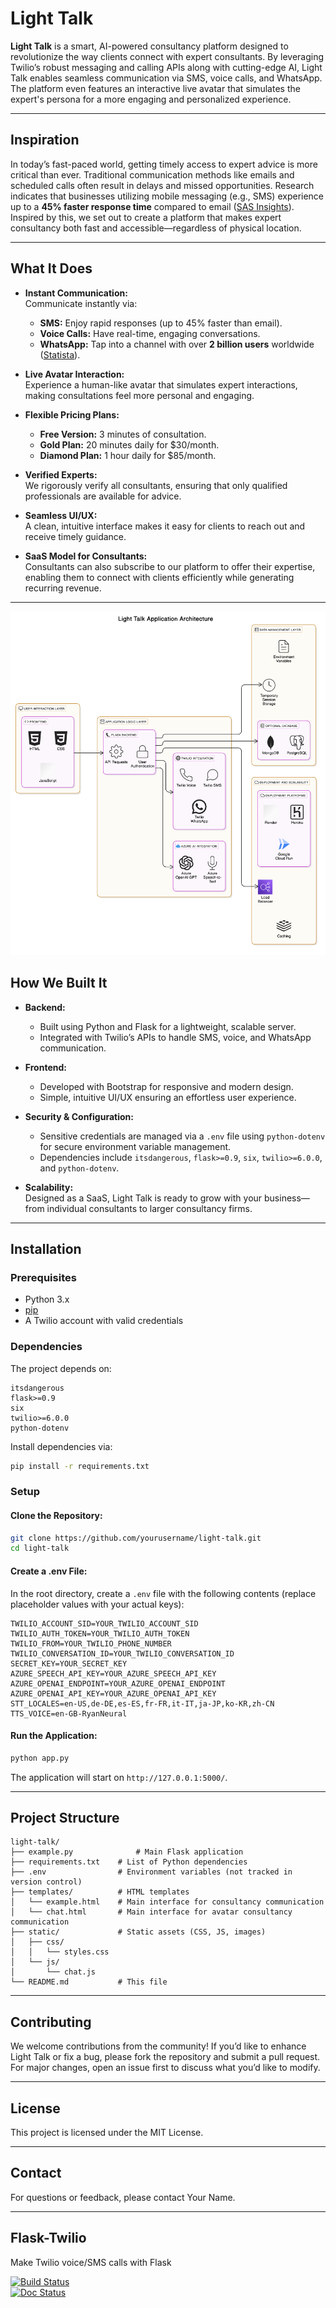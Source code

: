 # Light Talk

**Light Talk** is a smart, AI-powered consultancy platform designed to revolutionize the way clients connect with expert consultants. By leveraging Twilio’s robust messaging and calling APIs along with cutting-edge AI, Light Talk enables seamless communication via SMS, voice calls, and WhatsApp. The platform even features an interactive live avatar that simulates the expert's persona for a more engaging and personalized experience.

---

## Inspiration

In today’s fast-paced world, getting timely access to expert advice is more critical than ever. Traditional communication methods like emails and scheduled calls often result in delays and missed opportunities. Research indicates that businesses utilizing mobile messaging (e.g., SMS) experience up to a **45% faster response time** compared to email ([SAS Insights](https://www.sas.com/en_us/insights/articles/marketing/text-message-marketing.html)). Inspired by this, we set out to create a platform that makes expert consultancy both fast and accessible—regardless of physical location.

---

## What It Does

- **Instant Communication:**  
  Communicate instantly via:
  - **SMS:** Enjoy rapid responses (up to 45% faster than email).
  - **Voice Calls:** Have real-time, engaging conversations.
  - **WhatsApp:** Tap into a channel with over **2 billion users** worldwide ([Statista](https://www.statista.com/statistics/260819/number-of-monthly-active-whatsapp-users/)).

- **Live Avatar Interaction:**  
  Experience a human-like avatar that simulates expert interactions, making consultations feel more personal and engaging.

- **Flexible Pricing Plans:**  
  - **Free Version:** 3 minutes of consultation.
  - **Gold Plan:** 20 minutes daily for $30/month.
  - **Diamond Plan:** 1 hour daily for $85/month.

- **Verified Experts:**  
  We rigorously verify all consultants, ensuring that only qualified professionals are available for advice.

- **Seamless UI/UX:**  
  A clean, intuitive interface makes it easy for clients to reach out and receive timely guidance.

- **SaaS Model for Consultants:**  
  Consultants can also subscribe to our platform to offer their expertise, enabling them to connect with clients efficiently while generating recurring revenue.

---

![Light Talk Architecture](https://raw.githubusercontent.com/Jerryblessed/light-talk/refs/heads/main/diagram-export-2-5-2025-11_08_15-PM%5B1%5D.png)

## How We Built It

- **Backend:**  
  - Built using Python and Flask for a lightweight, scalable server.
  - Integrated with Twilio’s APIs to handle SMS, voice, and WhatsApp communication.

- **Frontend:**  
  - Developed with Bootstrap for responsive and modern design.
  - Simple, intuitive UI/UX ensuring an effortless user experience.

- **Security & Configuration:**  
  - Sensitive credentials are managed via a `.env` file using `python-dotenv` for secure environment variable management.
  - Dependencies include `itsdangerous`, `flask>=0.9`, `six`, `twilio>=6.0.0`, and `python-dotenv`.

- **Scalability:**  
  Designed as a SaaS, Light Talk is ready to grow with your business—from individual consultants to larger consultancy firms.

---

## Installation

### Prerequisites

- Python 3.x
- [pip](https://pip.pypa.io/en/stable/)
- A Twilio account with valid credentials

### Dependencies

The project depends on:
```
itsdangerous
flask>=0.9
six
twilio>=6.0.0
python-dotenv
```

Install dependencies via:

```bash
pip install -r requirements.txt
```

### Setup

#### Clone the Repository:
```bash
git clone https://github.com/yourusername/light-talk.git
cd light-talk
```

#### Create a .env File:
In the root directory, create a `.env` file with the following contents (replace placeholder values with your actual keys):

```
TWILIO_ACCOUNT_SID=YOUR_TWILIO_ACCOUNT_SID
TWILIO_AUTH_TOKEN=YOUR_TWILIO_AUTH_TOKEN
TWILIO_FROM=YOUR_TWILIO_PHONE_NUMBER
TWILIO_CONVERSATION_ID=YOUR_TWILIO_CONVERSATION_ID
SECRET_KEY=YOUR_SECRET_KEY
AZURE_SPEECH_API_KEY=YOUR_AZURE_SPEECH_API_KEY
AZURE_OPENAI_ENDPOINT=YOUR_AZURE_OPENAI_ENDPOINT
AZURE_OPENAI_API_KEY=YOUR_AZURE_OPENAI_API_KEY
STT_LOCALES=en-US,de-DE,es-ES,fr-FR,it-IT,ja-JP,ko-KR,zh-CN
TTS_VOICE=en-GB-RyanNeural
```

#### Run the Application:
```bash
python app.py
```

The application will start on `http://127.0.0.1:5000/`.

---

## Project Structure
```
light-talk/
├── example.py              # Main Flask application
├── requirements.txt    # List of Python dependencies
├── .env                # Environment variables (not tracked in version control)
├── templates/          # HTML templates
│   └── example.html    # Main interface for consultancy communication
│   └── chat.html       # Main interface for avatar consultancy communication
├── static/             # Static assets (CSS, JS, images)
│   ├── css/
│   │   └── styles.css
│   └── js/
│       └── chat.js
└── README.md           # This file
```

---

## Contributing

We welcome contributions from the community! If you’d like to enhance Light Talk or fix a bug, please fork the repository and submit a pull request. For major changes, open an issue first to discuss what you’d like to modify.

---

## License

This project is licensed under the MIT License.

---

## Contact

For questions or feedback, please contact Your Name.

---

## Flask-Twilio

Make Twilio voice/SMS calls with Flask

[![Build Status](https://travis-ci.org/lpsinger/flask-twilio.svg?branch=master)](https://travis-ci.org/lpsinger/flask-twilio)  
[![Doc Status](https://readthedocs.org/projects/flask-twilio/badge/?version=latest)](http://flask-twilio.readthedocs.io/en/latest/)

